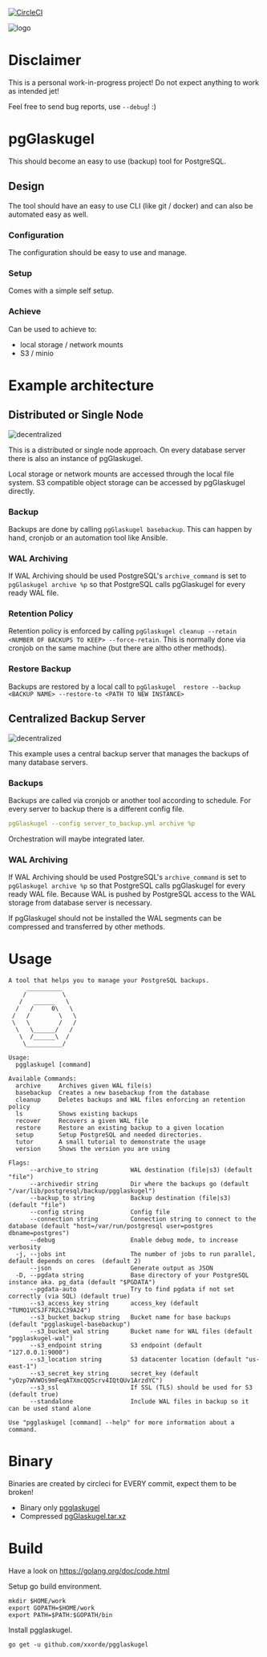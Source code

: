 [![CircleCI](https://circleci.com/gh/xxorde/pgglaskugel.svg?style=svg&circle-token=cb916b323f139fb7097f26dfca10267b1c9701a4)](https://circleci.com/gh/xxorde/pgglaskugel)

![logo](docs/img/glaskugel.png)

# Disclaimer

This is a personal work-in-progress project!
Do not expect anything to work as intended jet!

Feel free to send bug reports, use `--debug`! :)

# pgGlaskugel

This should become an easy to use (backup) tool for PostgreSQL.

## Design
The tool should have an easy to use CLI (like git / docker) and can also be automated easy as well.

### Configuration
The configuration should be easy to use and manage.

### Setup

Comes with a simple self setup.

### Achieve
Can be used to achieve to:
* local storage / network mounts
* S3 / minio


# Example architecture

## Distributed or Single Node
![decentralized](docs/img/arch_overview_decentralized.png)

This is a distributed or single node approach.
On every database server there is also an instance of pgGlaskugel.

Local storage or network mounts are accessed through the local file system.
S3 compatible object storage can be accessed by pgGlaskugel directly.

### Backup
Backups are done by calling `pgGlaskugel basebackup`. This can happen by hand, cronjob or an automation tool like Ansible.

### WAL Archiving
If WAL Archiving should be used PostgreSQL's `archive_command` is set to `pgGlaskugel archive %p` so that PostgreSQL calls pgGlaskugel for every ready WAL file.

### Retention Policy
Retention policy is enforced by calling `pgGlaskugel cleanup --retain <NUMBER OF BACKUPS TO KEEP> --force-retain`.
This is normally done via cronjob on the same machine (but there are altho other methods).

### Restore Backup
Backups are restored by a local call to `pgGlaskugel  restore --backup <BACKUP NAME> --restore-to <PATH TO NEW INSTANCE>`


## Centralized Backup Server
![decentralized](docs/img/arch_overview_centralized.png)

This example uses a central backup server that manages the backups of many database servers.

### Backups
Backups are called via cronjob or another tool according to schedule.
For every server to backup there is a different config file.
```yaml
pgGlaskugel --config server_to_backup.yml archive %p
```

Orchestration will maybe integrated later. 

### WAL Archiving
If WAL Archiving should be used PostgreSQL's `archive_command` is set to `pgGlaskugel archive %p` so that PostgreSQL calls pgGlaskugel for every ready WAL file.
Because WAL is pushed by PostgreSQL access to the WAL storage from database server is necessary.

If pgGlaskugel should not be installed the WAL segments can be compressed and transferred by other methods.


# Usage
```
A tool that helps you to manage your PostgreSQL backups.
     __________
    /          \
   /   ______   \
  /   /     0\   \
 /   /        \   \
 \   \        /   /
  \   \______/   /
   \  /______\  /
    \__________/

Usage:
  pgglaskugel [command]

Available Commands:
  archive     Archives given WAL file(s)
  basebackup  Creates a new basebackup from the database
  cleanup     Deletes backups and WAL files enforcing an retention policy
  ls          Shows existing backups
  recover     Recovers a given WAL file
  restore     Restore an existing backup to a given location
  setup       Setup PostgreSQL and needed directories.
  tutor       A small tutorial to demonstrate the usage
  version     Shows the version you are using

Flags:
      --archive_to string         WAL destination (file|s3) (default "file")
      --archivedir string         Dir where the backups go (default "/var/lib/postgresql/backup/pgglaskugel")
      --backup_to string          Backup destination (file|s3) (default "file")
      --config string             Config file
      --connection string         Connection string to connect to the database (default "host=/var/run/postgresql user=postgres dbname=postgres")
      --debug                     Enable debug mode, to increase verbosity
  -j, --jobs int                  The number of jobs to run parallel, default depends on cores  (default 2)
      --json                      Generate output as JSON
  -D, --pgdata string             Base directory of your PostgreSQL instance aka. pg_data (default "$PGDATA")
      --pgdata-auto               Try to find pgdata if not set correctly (via SQL) (default true)
      --s3_access_key string      access_key (default "TUMO1VCSJF7R2LC39A24")
      --s3_bucket_backup string   Bucket name for base backups (default "pgglaskugel-basebackup")
      --s3_bucket_wal string      Bucket name for WAL files (default "pgglaskugel-wal")
      --s3_endpoint string        S3 endpoint (default "127.0.0.1:9000")
      --s3_location string        S3 datacenter location (default "us-east-1")
      --s3_secret_key string      secret_key (default "yOzp7WVWOs9mFeqATXmcQQ5crv4IQtQUv1ArzdYC")
      --s3_ssl                    If SSL (TLS) should be used for S3 (default true)
      --standalone                Include WAL files in backup so it can be used stand alone

Use "pgglaskugel [command] --help" for more information about a command.
```

# Binary
Binaries are created by circleci for EVERY commit, expect them to be broken!
* Binary only [pgglaskugel](https://circleci.com/api/v1/project/xxorde/pgglaskugel/latest/artifacts/0/$CIRCLE_ARTIFACTS/pgglaskugel?circle-token=cb916b323f139fb7097f26dfca10267b1c9701a4)
* Compressed [pgGlaskugel.tar.xz](https://circleci.com/api/v1/project/xxorde/pgglaskugel/latest/artifacts/0/$CIRCLE_ARTIFACTS/pgGlaskugel.tar.xz?circle-token=cb916b323f139fb7097f26dfca10267b1c9701a4)

# Build
Have a look on https://golang.org/doc/code.html

Setup go build environment.

```
mkdir $HOME/work
export GOPATH=$HOME/work
export PATH=$PATH:$GOPATH/bin
```

Install pgglaskugel.

```
go get -u github.com/xxorde/pgglaskugel
```